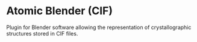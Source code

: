 # Atomic Blender (CIF)
Plugin for Blender software allowing the representation of crystallographic structures stored in CIF files.
